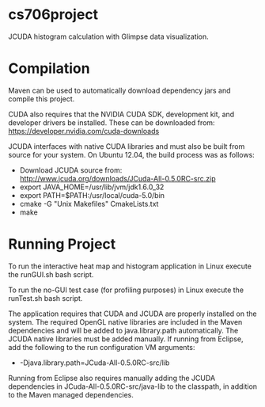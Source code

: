 cs706project
============

JCUDA histogram calculation with Glimpse data visualization.

Compilation
============

Maven can be used to automatically download dependency jars and compile this project.

CUDA also requires that the NVIDIA CUDA SDK, development kit, and developer drivers be installed. These can be downloaded from: https://developer.nvidia.com/cuda-downloads

JCUDA interfaces with native CUDA libraries and must also be built from source for your system. On Ubuntu 12.04, the build process was as follows:

* Download JCUDA source from: http://www.jcuda.org/downloads/JCuda-All-0.5.0RC-src.zip
* export JAVA_HOME=/usr/lib/jvm/jdk1.6.0_32
* export PATH=$PATH:/usr/local/cuda-5.0/bin
* cmake -G "Unix Makefiles" CmakeLists.txt
* make

Running Project
============
To run the interactive heat map and histogram application in Linux execute the runGUI.sh bash script.

To run the no-GUI test case (for profiling purposes) in Linux execute the runTest.sh bash script.

The application requires that CUDA and JCUDA are properly installed on the system. The required OpenGL native libraries are included in the Maven dependencies and will be added to java.library.path automatically. The JCUDA native libraries must be added manually. If running from Eclipse, add the following to the run configuration VM arguments:

* -Djava.library.path=JCuda-All-0.5.0RC-src/lib

Running from Eclipse also requires manually adding the JCUDA dependencies in JCuda-All-0.5.0RC-src/java-lib to the classpath, in addition to the Maven managed dependencies.

